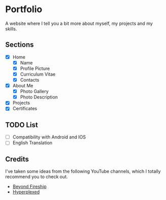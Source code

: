 # Portfolio

A website where I tell you a bit more about myself, my projects and my skills.

## Sections

- [X] Home
  - [X] Name
  - [X] Profile Picture
  - [X] Curriculum Vitae
  - [X] Contacts
- [X] About Me
  - [X] Photo Gallery
  - [X] Photo Description 
- [X] Projects
- [X] Certificates

## TODO List

- [ ] Compatibility with Android and IOS
- [ ] English Translation

## Credits

I've taken some ideas from the following YouTube channels, which I totally recommend you to check out.

- [Beyond Fireship](https://www.youtube.com/@beyondfireship)
- [Hyperplexed](https://www.youtube.com/@Hyperplexed)
